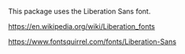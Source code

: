 This package uses the Liberation Sans font.

https://en.wikipedia.org/wiki/Liberation_fonts

https://www.fontsquirrel.com/fonts/Liberation-Sans
